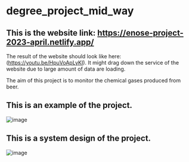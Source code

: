 # degree_project_mid_way

## This is the website link: https://enose-project-2023-april.netlify.app/

The result of the website should look like here: (https://youtu.be/HpuVoApLyKI). It might drag down the service of the website due to large amount of data are loading.

The aim of this project is to monitor the chemical gases produced from beer. 

## This is an example of the project.
![image](https://user-images.githubusercontent.com/118713625/230039753-0c7cd96a-ec80-4d8e-bc67-9af39698a13c.png)

## This is a system design of the project.
![image](https://user-images.githubusercontent.com/118713625/230041159-1349cbe9-ed00-4021-bf23-3569c23ad912.png)
